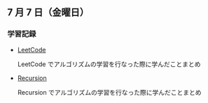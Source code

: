 ## 7 月 7 日（金曜日）

### 学習記録

- [LeetCode](https://github.com/DaisukeKarasawa/blog/tree/main/day-7-2/leetcode)

  LeetCode でアルゴリズムの学習を行なった際に学んだことまとめ

- [Recursion](https://github.com/DaisukeKarasawa/blog/tree/main/day-7-2/recursionsss)

  Recursion でアルゴリズムの学習を行なった際に学んだことまとめ
